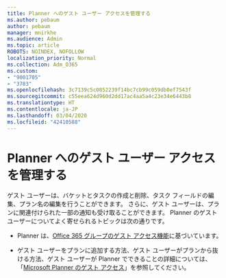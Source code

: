 ```yaml
---
title: Planner へのゲスト ユーザー アクセスを管理する
ms.author: pebaum
author: pebaum
manager: mnirkhe
ms.audience: Admin
ms.topic: article
ROBOTS: NOINDEX, NOFOLLOW
localization_priority: Normal
ms.collection: Adm_O365
ms.custom:
- "9001705"
- "3783"
ms.openlocfilehash: 3c7139c5c0852239f14bc7cb99c059db0ef7543f
ms.sourcegitcommit: c55eea624d960d2dd17ac4aa5a4c23e34e6443b8
ms.translationtype: HT
ms.contentlocale: ja-JP
ms.lasthandoff: 03/04/2020
ms.locfileid: "42410588"
---
```

# <a name="manage-guest-user-access-to-planner"></a>Planner へのゲスト ユーザー アクセスを管理する

ゲスト ユーザーは、バケットとタスクの作成と削除、タスク フィールドの編集、プラン名の編集を行うことができます。 さらに、ゲスト ユーザーは、プランに関連付けられた一部の通知も受け取ることができます。 Planner のゲスト ユーザーについてよく寄せられるトピックは次の通りです。

- Planner は、[Office 365 グループのゲスト アクセス機能](https://support.office.com/article/Adding-guests-to-Office-365-Groups-bfc7a840-868f-4fd6-a390-f347bf51aff6)に基づいています。 

- ゲスト ユーザーをプランに追加する方法、ゲスト ユーザーがプランから抜ける方法、ゲスト ユーザーが Planner でできることの詳細については、「[Microsoft Planner のゲスト アクセス](https://support.office.com/article/Guest-access-in-Microsoft-Planner-cc5d7f96-dced-4da4-ab62-08c72d9759c6)」を参照してください。
